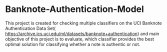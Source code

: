 # Banknote-Authentication-Model
This project is created for checking multiple classifiers on the UCI Banknote Authentication Data Set( https://archive.ics.uci.edu/ml/datasets/banknote+authentication) and main objective of this project is to evaluate, which classifier provides the best optimal solution for classifying whether a note is authentic or not.
